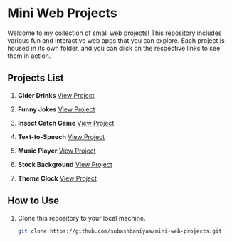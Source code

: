 # Mini Web Projects

Welcome to my collection of small web projects! This repository includes various fun and interactive web apps that you can explore. Each project is housed in its own folder, and you can click on the respective links to see them in action.

## Projects List

1. **Cider Drinks** [View Project](cider-drinks/index.html)

2. **Funny Jokes**
   [View Project](https://subashbaniyaa.github.io/funny-jokes)

4. **Insect Catch Game**
   [View Project](insect-catch-game/index.html)

5. **Text-to-Speech**
   [View Project](text-to-speech/index.html)

6. **Music Player**
   [View Project](music-player/index.html)

7. **Stock Background**
   [View Project](stock-bg/index.html)

8. **Theme Clock**
   [View Project](theme-clock/index.html)

## How to Use

1. Clone this repository to your local machine.
   ```bash
   git clone https://github.com/subashbaniyaa/mini-web-projects.git
